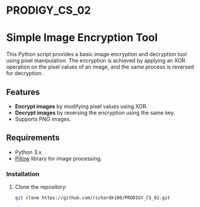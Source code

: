 # PRODIGY_CS_02
# Simple Image Encryption Tool

This Python script provides a basic image encryption and decryption tool using pixel manipulation. The encryption is achieved by applying an XOR operation on the pixel values of an image, and the same process is reversed for decryption.

## Features

- **Encrypt images** by modifying pixel values using XOR.
- **Decrypt images** by reversing the encryption using the same key.
- Supports PNG images.

## Requirements

- Python 3.x
- [Pillow](https://python-pillow.org/) library for image processing.

### Installation

1. Clone the repository:
   ```bash
   git clone https://github.com/richardk100/PRODIGY_CS_02.git
